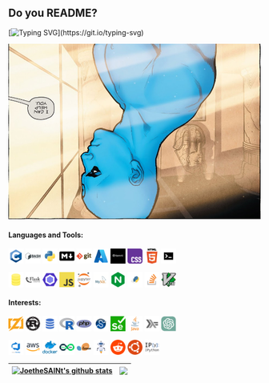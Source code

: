 ## Do you README?
[![Typing SVG](https://readme-typing-svg.herokuapp.com?size=30&color=C0BD8D&center=true&multiline=true&width=800&lines="There+Is+No+Future.+There+Is+No+Past.")](https://git.io/typing-svg)

<img src="/watchman.png" alt="introductory banner for JoetheSAINt">


#### Languages and Tools:
<code><img height="30" src="https://github.com/github/explore/blob/main/topics/c/c.png"></code>
<code><img height="30" src="https://github.com/github/explore/blob/main/topics/bash/bash.png"></code>
<code><img height="30" src="https://github.com/github/explore/blob/main/topics/python/python.png"></code>
<code><img height="30" src="https://github.com/github/explore/blob/main/topics/markdown/markdown.png"></code>
<code><img height="30" src="https://github.com/github/explore/blob/main/topics/git/git.png"></code>
<code><img height="30" src="https://github.com/github/explore/blob/main/topics/azure/azure.png"></code>
<code><img height="30" src="https://github.com/github/explore/blob/main/topics/chatgpt/chatgpt.png"></code>
<code><img height="30" src="https://github.com/github/explore/blob/main/topics/css/css.png"></code>
<code><img height="30" src="https://github.com/github/explore/blob/main/topics/html/html.png"></code>
<code><img height="30" src="https://github.com/github/explore/blob/main/topics/cli/cli.png"></code>

<code><img height="30" src="https://github.com/github/explore/blob/main/topics/database/database.png"></code>
<code><img height="30" src="https://github.com/github/explore/blob/main/topics/flask/flask.png"></code>
<code><img height="30" src="https://github.com/github/explore/blob/main/topics/eslint/eslint.png"></code>
<code><img height="30" src="https://github.com/github/explore/blob/main/topics/javascript/javascript.png"></code>
<code><img height="30" src="https://github.com/github/explore/blob/main/topics/jupyter-notebook/jupyter-notebook.png"></code>
<code><img height="30" src="https://github.com/github/explore/blob/main/topics/mysql/mysql.png"></code>
<code><img height="30" src="https://github.com/github/explore/blob/main/topics/nginx/nginx.png"></code>
<code><img height="30" src="https://github.com/github/explore/blob/main/topics/pip/pip.png"></code>
<code><img height="30" src="https://github.com/github/explore/blob/main/topics/stackoverflow/stackoverflow.png"></code>
<code><img height="30" src="https://github.com/github/explore/blob/main/topics/vim/vim.png"></code>


#### Interests:
<code><img height="30" src="https://github.com/github/explore/blob/main/topics/zig/zig.png"></code>
<code><img height="30" src="https://github.com/github/explore/blob/main/topics/rust/rust.png"></code>
<code><img height="30" src="https://github.com/github/explore/blob/main/topics/sql/sql.png"></code>
<code><img height="30" src="https://github.com/github/explore/blob/main/topics/r/r.png"></code>
<code><img height="30" src="https://github.com/github/explore/blob/main/topics/php/php.png"></code>
<code><img height="30" src="https://github.com/github/explore/blob/main/topics/scipy/scipy.png"></code>
<code><img height="30" src="https://github.com/github/explore/blob/main/topics/selenium/selenium.png"></code>
<code><img height="30" src="https://github.com/github/explore/blob/main/topics/java/java.png"></code>
<code><img height="30" src="https://github.com/github/explore/blob/main/topics/haskell/haskell.png"></code>
<code><img height="30" src="https://github.com/github/explore/blob/main/topics/chatgpt-api/chatgpt-api.png"></code>

<code><img height="30" src="https://github.com/github/explore/blob/main/topics/azure-devops/azure-devops.png"></code>
<code><img height="30" src="https://github.com/github/explore/blob/main/topics/aws/aws.png"></code>
<code><img height="30" src="https://github.com/github/explore/blob/main/topics/docker/docker.png"></code>
<code><img height="30" src="https://github.com/github/explore/blob/main/topics/devops/devops.png"></code>
<code><img height="30" src="https://github.com/github/explore/blob/main/topics/scikit-learn/scikit-learn.png"></code>
<code><img height="30" src="https://github.com/github/explore/blob/main/topics/ai/ai.png"></code>
<code><img height="30" src="https://github.com/github/explore/blob/main/topics/reddit/reddit.png"></code>
<code><img height="30" src="https://github.com/github/explore/blob/main/topics/ubuntu/ubuntu.png"></code>
<code><img height="30" src="https://github.com/github/explore/blob/main/topics/ipython/ipython.png"></code>

| <a href="https://github.com/joethesaint/github-readme-stats"><img align="center" src="https://github-readme-stats.vercel.app/api?username=joethesaint&show_icons=true&include_all_commits=true&theme=dark&count_private=true&hide_border=true&border_radius=2&hide=stars" alt="JoetheSAINt's github stats" /></a> | <a href="https://github.com/joethesaint/github-readme-stats"><img align="center" src="https://github-readme-stats.vercel.app/api/top-langs/?username=joethesaint&layout=compact&theme=dark&hide_border=true&hide=html,css" /></a> |
| ------------- | ------------- |

<!--
**joethesaint/joethesaint** is a ✨ _special_ ✨ repository because its `README.md` (this file) appears on your GitHub profile.

Here are some ideas to get you started:

- 🔭 I’m currently working on developing myself
- 🌱 I’m currently learning at ALX Africa
- 👯 I’m looking to collaborate on beginner-level projects
- 💬 Ask me about C, Python and mql4
- 📫 How to reach me: ...
- 😄 Pronouns: ...
- ⚡ Fun fact: ...
-->
